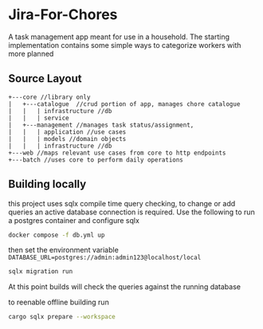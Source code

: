 # Jira-For-Chores
A task management app meant for use in a household. The starting implementation contains some simple ways to categorize workers with more planned

## Source Layout
```
+---core //library only
|   +---catalogue  //crud portion of app, manages chore catalogue
|   |   | infrastructure //db
|   |   | service 
|   +---management //manages task status/assignment, 
|   |   | application //use cases
|   |   | models //domain objects
|   |   | infrastructure //db
+---web //maps relevant use cases from core to http endpoints
+---batch //uses core to perform daily operations
```

## Building locally
this project uses sqlx compile time query checking, to change or add queries an active database connection is required. Use the following to run a postgres container and configure sqlx

```bash
docker compose -f db.yml up
```
then set the environment variable `DATABASE_URL=postgres://admin:admin123@localhost/local`
```bash
sqlx migration run
```
At this point builds will check the queries against the running database


to reenable offline building run 
```bash
cargo sqlx prepare --workspace
```
